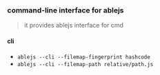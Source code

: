 ### command-line interface for ablejs

>it provides ablejs interface for cmd

#### cli

* ``` ablejs --cli --filemap-fingerprint hashcode ```
* ``` ablejs --cli --filemap-path relative/path.js ```
